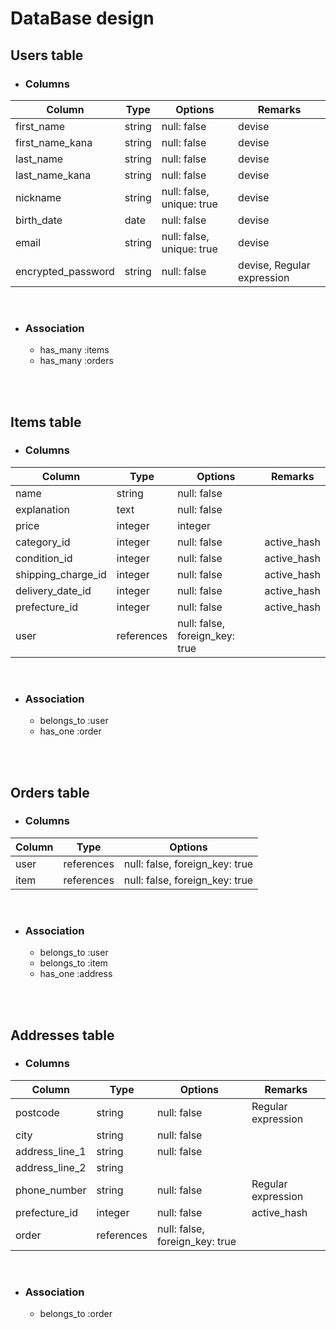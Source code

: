 # DataBase design

## Users table  
- ### Columns  
|Column|Type|Options|Remarks|
|------|----|-------|-------|
|first_name|string|null: false|devise|
|first_name_kana|string|null: false|devise|
|last_name|string|null: false|devise|
|last_name_kana|string|null: false|devise|
|nickname|string|null: false, unique: true|devise|
|birth_date|date|null: false|devise|
|email|string|null: false, unique: true|devise|
|encrypted_password|string|null: false|devise, Regular expression|  
<br>

- ### Association  
  - has_many :items  
  - has_many :orders  
<br>
<br>

## Items table
- ### Columns
|Column|Type|Options|Remarks|
|------|----|-------|-------|
|name|string|null: false||
|explanation|text|null: false||
|price|integer|integer||
|category_id|integer|null: false|active_hash|
|condition_id|integer|null: false|active_hash|
|shipping_charge_id|integer|null: false|active_hash|
|delivery_date_id|integer|null: false|active_hash|
|prefecture_id|integer|null: false|active_hash|
|user|references|null: false, foreign_key: true||
<br>

- ### Association  
  - belongs_to :user
  - has_one :order
<br>
<br>

## Orders table  
- ### Columns  
|Column|Type|Options|
|------|----|-------|
|user|references|null: false, foreign_key: true|
|item|references|null: false, foreign_key: true|  
<br>

- ### Association  
  - belongs_to :user
  - belongs_to :item  
  - has_one :address
<br>
<br>

## Addresses table  
- ### Columns  
|Column|Type|Options|Remarks|
|------|------|-------|-------|
|postcode|string|null: false|Regular expression|
|city|string|null: false||
|address_line_1|string|null: false||
|address_line_2|string|||
|phone_number|string|null: false|Regular expression|
|prefecture_id|integer|null: false|active_hash|
|order|references|null: false, foreign_key: true||
<br>

- ### Association  
  - belongs_to :order